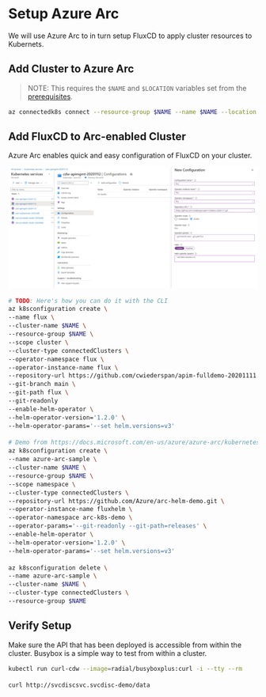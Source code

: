 # Setup Azure Arc

We will use Azure Arc to in turn setup FluxCD to apply cluster resources to Kubernets.

## Add Cluster to Azure Arc

> NOTE: This requires the `$NAME` and `$LOCATION` variables set from the [prerequisites](/00_prequisites/README.md).

```bash
az connectedk8s connect --resource-group $NAME --name $NAME --location $LOCATION
```

## Add FluxCD to Arc-enabled Cluster

Azure Arc enables quick and easy configuration of FluxCD on your cluster.

![Azure Arch Configuration](/assets/arc-screenshot-1.png)

```bash
# TODO: Here's how you can do it with the CLI
az k8sconfiguration create \
--name flux \
--cluster-name $NAME \
--resource-group $NAME \
--scope cluster \
--cluster-type connectedClusters \
--operator-namespace flux \
--operator-instance-name flux \
--repository-url https://github.com/cwiederspan/apim-fulldemo-20201111.git \
--git-branch main \
--git-path flux \
--git-readonly
--enable-helm-operator \
--helm-operator-version='1.2.0' \
--helm-operator-params='--set helm.versions=v3'

# Demo from https://docs.microsoft.com/en-us/azure/azure-arc/kubernetes/use-gitops-with-helm
az k8sconfiguration create \
--name azure-arc-sample \
--cluster-name $NAME \
--resource-group $NAME \
--scope namespace \
--cluster-type connectedClusters \
--repository-url https://github.com/Azure/arc-helm-demo.git \
--operator-instance-name fluxhelm \
--operator-namespace arc-k8s-demo \
--operator-params='--git-readonly --git-path=releases' \
--enable-helm-operator \
--helm-operator-version='1.2.0' \
--helm-operator-params='--set helm.versions=v3'

az k8sconfiguration delete \
--name azure-arc-sample \
--cluster-name $NAME \
--cluster-type connectedClusters \
--resource-group $NAME

```

## Verify Setup

Make sure the API that has been deployed is accessible from within the cluster. Busybox is a simple way to test from within a cluster.

```bash
kubectl run curl-cdw --image=radial/busyboxplus:curl -i --tty --rm

curl http://svcdiscsvc.svcdisc-demo/data
```
